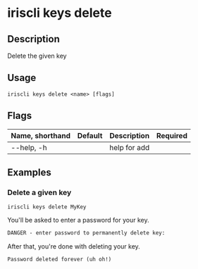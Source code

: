 # iriscli keys delete

## Description

Delete the given key

## Usage

```
iriscli keys delete <name> [flags]
```

## Flags

| Name, shorthand | Default   | Description                                                  | Required |
| --------------- | --------- | ------------------------------------------------------------ | -------- |
| --help, -h      |           | help for add                                                 |          |

## Examples

### Delete a given key

```shell
iriscli keys delete MyKey
```

You'll be asked to enter a password for your key.

```txt
DANGER - enter password to permanently delete key:
```

After that, you're done with deleting your key.

```txt
Password deleted forever (uh oh!)
```